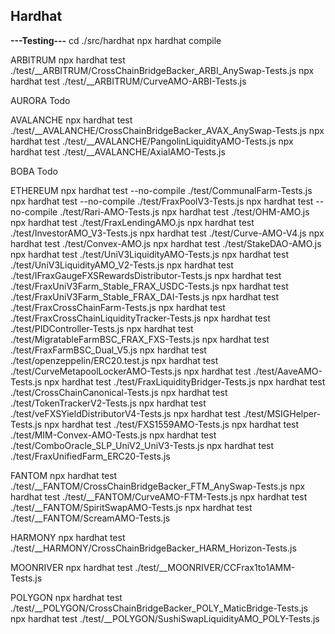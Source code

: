 ## Hardhat
**---Testing---**
cd ./src/hardhat
npx hardhat compile

ARBITRUM
npx hardhat test ./test/__ARBITRUM/CrossChainBridgeBacker_ARBI_AnySwap-Tests.js
npx hardhat test ./test/__ARBITRUM/CurveAMO-ARBI-Tests.js

AURORA
Todo

AVALANCHE
npx hardhat test ./test/__AVALANCHE/CrossChainBridgeBacker_AVAX_AnySwap-Tests.js
npx hardhat test ./test/__AVALANCHE/PangolinLiquidityAMO-Tests.js
npx hardhat test ./test/__AVALANCHE/AxialAMO-Tests.js

BOBA
Todo

ETHEREUM
npx hardhat test --no-compile ./test/CommunalFarm-Tests.js
npx hardhat test --no-compile ./test/FraxPoolV3-Tests.js
npx hardhat test --no-compile ./test/Rari-AMO-Tests.js
npx hardhat test ./test/OHM-AMO.js
npx hardhat test ./test/FraxLendingAMO.js
npx hardhat test ./test/InvestorAMO_V3-Tests.js
npx hardhat test ./test/Curve-AMO-V4.js
npx hardhat test ./test/Convex-AMO.js
npx hardhat test ./test/StakeDAO-AMO.js
npx hardhat test ./test/UniV3LiquidityAMO-Tests.js
npx hardhat test ./test/UniV3LiquidityAMO_V2-Tests.js
npx hardhat test ./test/IFraxGaugeFXSRewardsDistributor-Tests.js
npx hardhat test ./test/FraxUniV3Farm_Stable_FRAX_USDC-Tests.js
npx hardhat test ./test/FraxUniV3Farm_Stable_FRAX_DAI-Tests.js
npx hardhat test ./test/FraxCrossChainFarm-Tests.js
npx hardhat test ./test/FraxCrossChainLiquidityTracker-Tests.js
npx hardhat test ./test/PIDController-Tests.js
npx hardhat test ./test/MigratableFarmBSC_FRAX_FXS-Tests.js
npx hardhat test ./test/FraxFarmBSC_Dual_V5.js
npx hardhat test ./test/openzeppelin/ERC20.test.js
npx hardhat test ./test/CurveMetapoolLockerAMO-Tests.js
npx hardhat test ./test/AaveAMO-Tests.js
npx hardhat test ./test/FraxLiquidityBridger-Tests.js
npx hardhat test ./test/CrossChainCanonical-Tests.js
npx hardhat test ./test/TokenTrackerV2-Tests.js
npx hardhat test ./test/veFXSYieldDistributorV4-Tests.js
npx hardhat test ./test/MSIGHelper-Tests.js
npx hardhat test ./test/FXS1559AMO-Tests.js
npx hardhat test ./test/MIM-Convex-AMO-Tests.js
npx hardhat test ./test/ComboOracle_SLP_UniV2_UniV3-Tests.js
npx hardhat test ./test/FraxUnifiedFarm_ERC20-Tests.js

FANTOM
npx hardhat test ./test/__FANTOM/CrossChainBridgeBacker_FTM_AnySwap-Tests.js
npx hardhat test ./test/__FANTOM/CurveAMO-FTM-Tests.js
npx hardhat test ./test/__FANTOM/SpiritSwapAMO-Tests.js
npx hardhat test ./test/__FANTOM/ScreamAMO-Tests.js

HARMONY
npx hardhat test ./test/__HARMONY/CrossChainBridgeBacker_HARM_Horizon-Tests.js

MOONRIVER
npx hardhat test ./test/__MOONRIVER/CCFrax1to1AMM-Tests.js

POLYGON
npx hardhat test ./test/__POLYGON/CrossChainBridgeBacker_POLY_MaticBridge-Tests.js
npx hardhat test ./test/__POLYGON/SushiSwapLiquidityAMO_POLY-Tests.js

